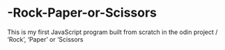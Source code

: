 # -Rock-Paper-or-Scissors
This is my first JavaScript program built from scratch in the odin project / ‘Rock’, ‘Paper’ or ‘Scissors
